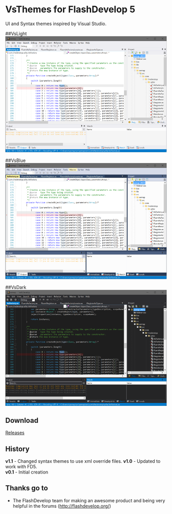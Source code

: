 # VsThemes for FlashDevelop 5  

UI and Syntax themes inspired by Visual Studio.

##VsLight
![Screenshot](/VsLight.png)

##VsBlue
![Screenshot](/VsBlue.png)

##VsDark
![Screenshot](/VsDark.png)

## Download
[Releases](https://github.com/JoeRobich/fd-vsthemes/releases/) 

## History
**v1.1** - Changed syntax themes to use xml override files.
**v1.0** - Updated to work with FD5.  
**v0.1** - Initial creation  

## Thanks go to

- The FlashDevelop team for making an awesome product and being very helpful in the forums (http://flashdevelop.org/)